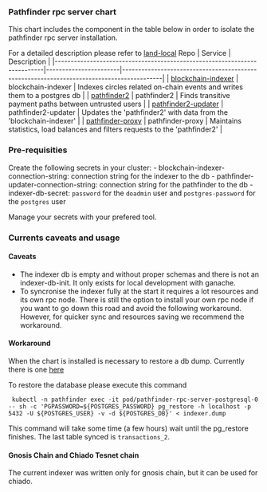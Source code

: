 ### Pathfinder rpc server chart

This chart includes the component in the table below in order to  isolate the pathfinder rpc server installation.

For a detailed description please refer to [land-local](https://github.com/CirclesUBI/land-local) 
 Repo                                                                     | Service               | Description                                                                              |
|--------------------------------------------------------------------------|-----------------------|------------------------------------------------------------------------------------------|
| [blockchain-indexer](https://github.com/CirclesUBI/blockchain-indexer)   | blockchain-indexer    | Indexes circles related on-chain events and writes them to a postgres db                 |
| [pathfinder2](https://github.com/CirclesUBI/pathfinder2)                 | pathfinder2           | Finds transitive payment paths between untrusted users                                   | 
| [pathfinder2-updater](https://github.com/CirclesUBI/pathfinder2-updater) | pathfinder2-updater   | Updates the 'pathfinder2' with data from the 'blockchain-indexer'                        | 
| [pathfinder-proxy](https://github.com/CirclesUBI/pathfinder-proxy)       | pathfinder-proxy      | Maintains statistics, load balances and filters requests to the 'pathfinder2'            |


### Pre-requisities

Create the following secrets in your cluster:
    - blockchain-indexer-connection-string: connection string for the indexer to the db
    - pathfinder-updater-connection-string: connection string for the pathfinder to the db
    - indexer-db-secret: `password` for the `doadmin` user and `postgres-password`  for the `postgres` user 

Manage your secrets with your prefered tool. 

### Currents caveats and usage 

#### Caveats
- The indexer db is empty and without proper schemas and there is not an indexer-db-init. It only exists for local development with ganache. 
- To syncronise the indexer fully at the start it requires a lot resources and its own rpc node. There is still the option to install your own rpc node if you want to go down this road and avoid the following workaround. However, for quicker sync and  resources saving  we recommend the workaround. 

#### Workaround 

When the chart is installed is necessary to restore a db dump. Currently there is one [here](https://rpc.helsinki.circlesubi.id/pathfinder-db/bak_indexer_db_20230529.dump)

To restore the database please execute this command

```
 kubectl -n pathfinder exec -it pod/pathfinder-rpc-server-postgresql-0 -- sh -c 'PGPASSWORD=${POSTGRES_PASSWORD} pg_restore -h localhost -p 5432 -U ${POSTGRES_USER} -v -d ${POSTGRES_DB}' < indexer.dump
```

This command will take some time  (a few hours) wait until the pg_restore finishes. The last table synced is `transactions_2`.



 #### Gnosis Chain and Chiado Tesnet chain 

 The current indexer was written only for gnosis chain, but it can be used for chiado.
